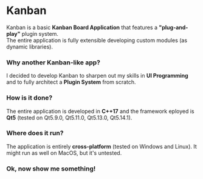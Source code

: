 # Kanban
Kanban is a basic **Kanban Board Application** that features a **"plug-and-play"** plugin system.  
The entire application is fully extensible developing custom modules (as dynamic libraries).

### Why another Kanban-like app?
I decided to develop Kanban to sharpen out my skills in **UI Programming** and to fully architect a **Plugin System** from scratch.

### How is it done?
The entire application is developed in **C++17** and the framework eployed is **Qt5** (tested on Qt5.9.0, Qt5.11.0, Qt5.13.0, Qt5.14.1).

### Where does it run?
The application is entirely **cross-platform** (tested on Windows and Linux). It might run as well on MacOS, but it's untested.

### Ok, now show me something!




